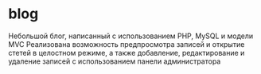 # blog
Небольшой блог, написанный с использованием PHP, MySQL и модели MVC
Реализована возможность предпросмотра записей и открытие стетей в целостном режиме, 
а также добавление, редактирование и удаление записей с использованием панели администратора
